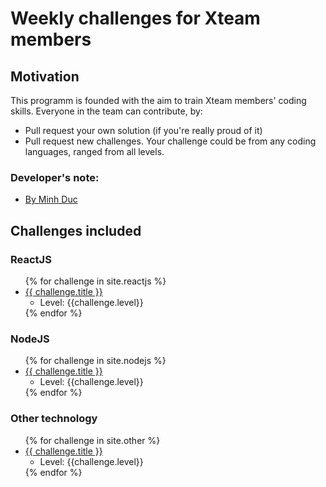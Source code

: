 # Weekly challenges for Xteam members

## Motivation
This programm is founded with the aim to train Xteam members' coding skills. Everyone in the team can contribute, by:
- Pull request your own solution (if you're really proud of it)
- Pull request new challenges. Your challenge could be from any coding languages, ranged from all levels.

### Developer's note:
- [By Minh Duc]({{site.baseurl}}/developerNote)

## Challenges included
### ReactJS
<ul>
    {% for challenge in site.reactjs %}
        <li>
            <a href="{{ challenge.url | prepend: site.baseurl }}">{{ challenge.title }}</a>
            <ul>
                <li>Level: {{challenge.level}}</li>
            </ul>
        </li>
    {% endfor %}
</ul>

### NodeJS
<ul>
    {% for challenge in site.nodejs %}
        <li>
            <a href="{{ challenge.url | prepend: site.baseurl }}">{{ challenge.title }}</a>
            <ul>
                <li>Level: {{challenge.level}}</li>
            </ul>
        </li>
    {% endfor %}
</ul>

### Other technology
<ul>
    {% for challenge in site.other %}
        <li>
            <a href="{{ challenge.url | prepend: site.baseurl }}">{{ challenge.title }}</a>
            <ul>
                <li>Level: {{challenge.level}}</li>
            </ul>
        </li>
    {% endfor %}
</ul>
